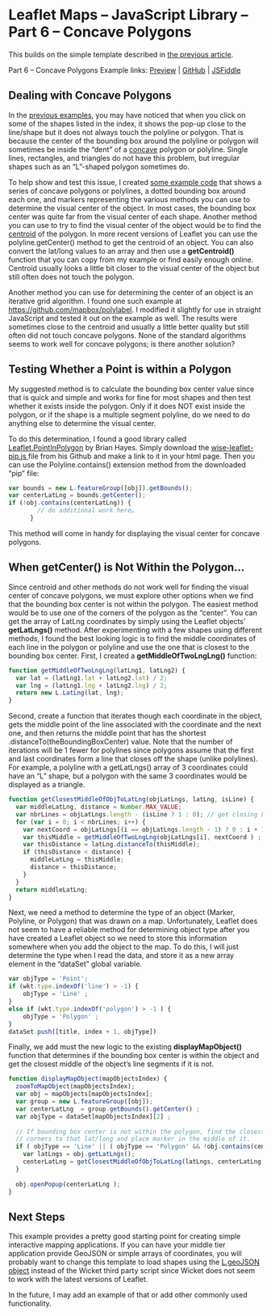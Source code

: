 # Leaflet Maps – JavaScript Library – Part 6 – Concave Polygons
This builds on the simple template described in [the previous article](https://mattgingery.github.io/LeafletExamples/Article_Part5).

Part 6 – Concave Polygons Example links: [Preview](https://mattgingery.github.io/LeafletExamples/Leaflet_part6_concavePolygons.htm) | [GitHub](https://mattgingery.github.io/LeafletExamples/Leaflet_part6_concavePolygons.htm) | [JSFiddle](https://jsfiddle.net/mgingery/6x3z9reL/)

## Dealing with Concave Polygons

In the [previous examples](https://mattgingery.github.io/LeafletExamples/Leaflet_part5_wkt.htm), you may have noticed that when you click on some of the shapes listed in the index, it shows the pop-up close to the line/shape but it does not always touch the polyline or polygon.  That is because the center of the bounding box around the polyline or polygon will sometimes be inside the “dent” of a [concave]( http://www.differencebetween.info/difference-between-concave-and-convex-polygons) polygon or polyline.  Single lines, rectangles, and triangles do not have this problem, but irregular shapes such as an “L”-shaped polygon sometimes do.  

To help show and test this issue, I created [some example code](https://mattgingery.github.io/LeafletExamples/Leaflet_part6_centroidTest.htm) that shows a series of concave polygons or polylines, a dotted bounding box around each one, and markers representing the various methods you can use to determine the visual center of the object.  In most cases, the bounding box center was quite far from the visual center of each shape.  Another method you can use to try to find the visual center of the object would be to find the [centroid](https://en.wikipedia.org/wiki/Centroid) of the polygon.  In more recent versions of Leaflet you can use the polyline.getCenter() method to get the centroid of an object.  You can also convert the lat/long values to an array and then use a **getCentroid()** function that you can copy from my example or find easily enough online.  Centroid usually looks a little bit closer to the visual center of the object but still often does not touch the polygon.

Another method you can use for determining the center of an object is an iterative grid algorithm.  I found one such example at https://github.com/mapbox/polylabel.  I modified it slightly for use in straight JavaScript and tested it out on the example as well.  The results were sometimes close to the centroid and usually a little better quality but still often did not touch concave polygons.  None of the standard algorithms seems to work well for concave polygons; is there another solution?

## Testing Whether a Point is within a Polygon

My suggested method is to calculate the bounding box center value since that is quick and simple and works for fine for most shapes and then test whether it exists inside the polygon.  Only if it does NOT exist inside the polygon, or if the shape is a multiple segment polyline, do we need to do anything else to determine the visual center.  

To do this determination, I found a good library called [Leaflet.PointInPolygon](https://github.com/hayeswise/Leaflet.PointInPolygon) by Brian Hayes.  Simply download the [wise-leaflet-pip.js ](https://github.com/hayeswise/Leaflet.PointInPolygon/blob/master/wise-leaflet-pip.js) file from his Github and make a link to it in your html page.  Then you can use the Polyline.contains() extension method from the downloaded “pip” file:
```javascript
var bounds = new L.featureGroup([obj]).getBounds();
var centerLatLng = bounds.getCenter();
if (!obj.contains(centerLatLng)) {
        // do additional work here…
      }
```
This method will come in handy for displaying the visual center for concave polygons.

## When getCenter() is Not Within the Polygon…

Since centroid and other methods do not work well for finding the visual center of concave polygons, we must explore other options when we find that the bounding box center is not within the polygon.  The easiest method would be to use one of the corners of the polygon as the “center”.  You can get the array of LatLng coordinates by simply using the Leaflet objects’ **getLatLngs()** method.  After experimenting with a few shapes using different methods, I found the best looking logic is to find the middle coordinates of each line in the polygon or polyline and use the one that is closest to the bounding box center.  First, I created a **getMiddleOfTwoLngLng()** function:
```javascript
function getMiddleOfTwoLngLng(latLng1, latLng2) {
  var lat = (latLng1.lat + latLng2.lat) / 2;
  var lng = (latLng1.lng + latLng2.lng) / 2;
  return new L.LatLng(lat, lng);
} 
```  
Second, create a function that iterates though each coordinate in the object, gets the middle point of the line associated with the coordinate and the next one, and then returns the middle point that has the shortest .distanceTo(theBoundingBoxCenter) value.  Note that the number of iterations will be 1 fewer for polylines since polygons assume that the first and last coordinates form a line that closes off the shape (unlike polylines).  For example, a polyline with a getLatLngs() array of 3 coordinates could have an “L” shape, but a polygon with the same 3 coordinates would be displayed as a triangle.
```javascript
function getClosestMiddleOfObjToLatLng(objLatLngs, latLng, isLine) {
  var middleLatLng, distance = Number.MAX_VALUE;
  var nbrLines = objLatLngs.length - (isLine ? 1 : 0); // get closing LatLng if polygon	
  for (var i = 0; i < nbrLines; i++) {
    var nextCoord = objLatLngs[(i == objLatLngs.length - 1) ? 0 : i + 1] ; 
    var thisMiddle = getMiddleOfTwoLngLng(objLatLngs[i], nextCoord ) ;
    var thisDistance = latLng.distanceTo(thisMiddle);
    if (thisDistance < distance) {
      middleLatLng = thisMiddle;
      distance = thisDistance;
    }
  }
  return middleLatLng;
}
```  
Next, we need a method to determine the type of an object (Marker, Polyline, or Polygon) that was drawn on a map.  Unfortunately, Leaflet does not seem to have a reliable method for determining object type after you have created a Leaflet object so we need to store this information somewhere when you add the object to the map.  To do this, I will just determine the type when I read the data, and store it as a new array element in the “dataSet” global variable.
```javascript
var objType = 'Point';  
if (wkt.type.indexOf('line') > -1) {
	objType = 'Line' ; 
}
else if (wkt.type.indexOf('polygon') > -1 ) {
	objType = 'Polygon' ; 
}
dataSet.push([title, index + 1, objType])
```
Finally, we add must the new logic to the existing **displayMapObject()** function that determines if the bounding box center is within the object and get the closest middle of the object’s line segments if it is not.  
```javascript
function displayMapObject(mapObjectsIndex) {
  zoomToMapObject(mapObjectsIndex);
  var obj = mapObjects[mapObjectsIndex];
  var group = new L.featureGroup([obj]);
  var centerLatLng  = group.getBounds().getCenter() ;
  var objType = dataSet[mapObjectsIndex][2] ; 
  
  // If bounding box center is not within the polygon, find the closest 
  // corners to that lat/long and place marker in the middle of it.
  if ( objType == 'Line' || ( objType == 'Polygon' && !obj.contains(centerLatLng) ) ) {
	var latLngs = obj.getLatLngs();
	centerLatLng = getClosestMiddleOfObjToLatLng(latLngs, centerLatLng, (objType == 'Line' ) );
  }  
  
  obj.openPopup(centerLatLng );
} 
```

## Next Steps

This example provides a pretty good starting point for creating simple interactive mapping applications.  If you can have your middle tier application provide GeoJSON or simple arrays of coordinates, you will probably want to change this template to load shapes using the [L.geoJSON object](https://leafletjs.com/reference-1.3.4.html#geojson) instead of the Wicket third party script since Wicket does not seem to work with the latest versions of Leaflet.

In the future, I may add an example of that or add other commonly used functionality.


